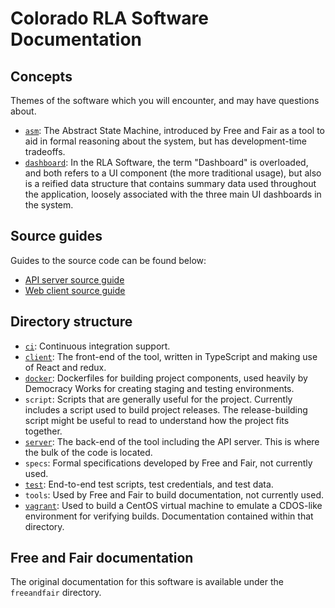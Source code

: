 # Colorado RLA Software Documentation

## Concepts

Themes of the software which you will encounter, and may have questions about.

- [`asm`][asm]: The Abstract State Machine, introduced by Free and Fair as a
  tool to aid in formal reasoning about the system, but has development-time
  tradeoffs.
- [`dashboard`][dashboards]: In the RLA Software, the term "Dashboard" is
  overloaded, and both refers to a UI component (the more traditional usage),
  but also is a reified data structure that contains summary data used
  throughout the application, loosely associated with the three main UI
  dashboards in the system.

## Source guides

Guides to the source code can be found below:

- [API server source guide][server-source-guide]
- [Web client source guide][client-source-guide]

## Directory structure

- [`ci`][ci]: Continuous integration support.
- [`client`][client-readme]: The front-end of the tool, written in TypeScript
  and making use of React and redux.
- [`docker`][docker]: Dockerfiles for building project components,
  used heavily by Democracy Works for creating staging and testing environments.
- `script`: Scripts that are generally useful for the project. Currently
  includes a script used to build project releases. The release-building script
  might be useful to read to understand how the project fits together.
- [`server`][server-readme]: The back-end of the tool including the API
  server. This is where the bulk of the code is located.
- `specs`: Formal specifications developed by Free and Fair, not currently used.
- [`test`][test]: End-to-end test scripts, test credentials, and test data.
- `tools`: Used by Free and Fair to build documentation, not currently used.
- [`vagrant`][vagrant]: Used to build a CentOS virtual machine to emulate a
  CDOS-like environment for verifying builds. Documentation contained within
  that directory.

## Free and Fair documentation

The original documentation for this software is available under the `freeandfair` directory.

[asm]: asm.md
[ci]: ../ci/README.md
[docker]: ../docker/README.markdown
[client-readme]: client/README.md
[client-source-guide]: client/source-guide.md
[dashboards]: dashboards.md
[server-readme]: server/README.md
[server-source-guide]: server/source-guide.md
[test]: ../test/README.md
[vagrant]: ../vagrant/README.markdown
